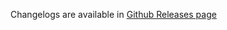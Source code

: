 Changelogs are available in [Github Releases page](https://github.com/securityscorecard/design-system/releases)